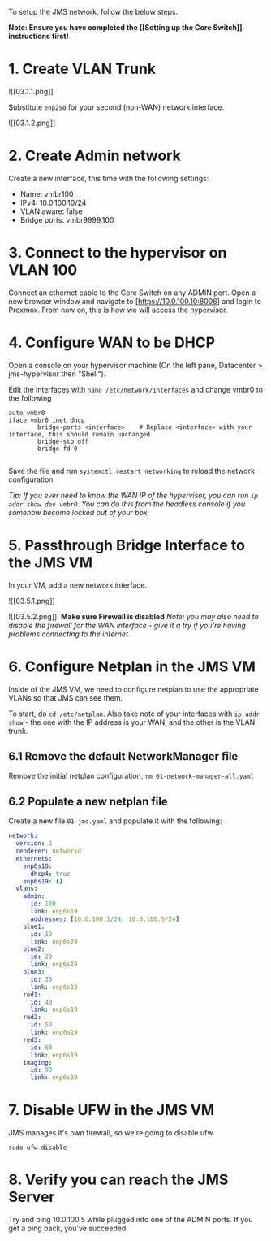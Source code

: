 To setup the JMS network, follow the below steps. 

**Note: Ensure you have completed the [[Setting up the Core Switch]] instructions first!**

# 1. Create VLAN Trunk

![[03.1.1.png]]

Substitute `enp2s0` for your second (non-WAN) network interface.

![[03.1.2.png]]


# 2. Create Admin network
Create a new interface, this time with the following settings:
- Name: vmbr100
- IPv4: 10.0.100.10/24
- VLAN aware: false
- Bridge ports: vmbr9999.100

# 3. Connect to the hypervisor on VLAN 100
Connect an ethernet cable to the Core Switch on any ADMIN port. Open a new browser window and navigate to [https://10.0.100.10:8006] and login to Proxmox. From now on, this is how we will access the hypervisor.

# 4. Configure WAN to be DHCP
Open a console on your hypervisor machine (On the left pane, Datacenter > jms-hypervisor then "Shell").

Edit the interfaces with `nano /etc/network/interfaces` and change vmbr0 to the following
```
auto vmbr0
iface vmbr0 inet dhcp
		bridge-ports <interface>    # Replace <interface> with your interface, this should remain unchanged
		bridge-stp off
		bridge-fd 0
	
```

Save the file and run `systemctl restart networking` to reload the network configuration.

*Tip: If you ever need to know the WAN IP of the hypervisor, you can run `ip addr show dev vmbr0`. You can do this from the headless console if you somehow become locked out of your box.*

# 5. Passthrough Bridge Interface to the JMS VM
In your VM, add a new network interface. 

![[03.5.1.png]]

![[03.5.2.png]]'
**Make sure Firewall is disabled**
*Note: you may also need to disable the firewall for the WAN interface - give it a try if you're having problems connecting to the internet.*

# 6. Configure Netplan in the JMS VM
Inside of the JMS VM, we need to configure netplan to use the appropriate VLANs so that JMS can see them. 

To start, do `cd /etc/netplan`. Also take note of your interfaces with `ip addr show` - the one with the IP address is your WAN, and the other is the VLAN trunk.

## 6.1 Remove the default NetworkManager file
Remove the initial netplan configuration, `rm 01-network-manager-all.yaml`

## 6.2 Populate a new netplan file
Create a new file `01-jms.yaml` and populate it with the following:
```yml
network:
  version: 2
  renderer: networkd
  ethernets:
    enp6s18:
      dhcp4: true
    enp6s19: {}
  vlans:
    admin:
      id: 100
      link: enp6s19
      addresses: [10.0.100.1/24, 10.0.100.5/24]
    blue1:
      id: 10
      link: enp6s19
    blue2:
      id: 20
      link: enp6s19
    blue3:
      id: 30
      link: enp6s19
    red1:
      id: 40
      link: enp6s19
    red2:
      id: 50
      link: enp6s19
    red3:
      id: 60
      link: enp6s19
    imaging:
      id: 99
      link: enp6s19
```

# 7. Disable UFW in the JMS VM
JMS manages it's own firewall, so we're going to disable ufw. 
```
sudo ufw disable
```

# 8. Verify you can reach the JMS Server
Try and ping 10.0.100.5 while plugged into one of the ADMIN ports. If you get a ping back, you've succeeded!

